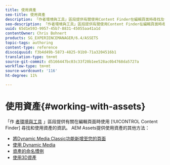 ```yaml
---
title: 使用資產
seo-title: 使用資產
description: 「作者環境與工具」區段提供有關使用Content Finder在編輯頁面時尋找及使用資產的資訊。 AEM Assets提供使用資產的其他方法。
seo-description: 「作者環境與工具」區段提供有關使用Content Finder在編輯頁面時尋找及使用資產的資訊。 AEM Assets提供使用資產的其他方法。
uuid: 65d1e593-9957-45b7-8831-45055aa41a1d
contentOwner: Chris Bohnert
products: SG_EXPERIENCEMANAGER/6.4/ASSETS
topic-tags: authoring
content-type: reference
discoiquuid: f3b4d49b-5873-4825-91b9-71a3204516b1
translation-type: tm+mt
source-git-commit: d5166447bc03c33f20b1ee528ac0b4768da5727a
workflow-type: tm+mt
source-wordcount: '116'
ht-degree: 11%

---
```



# 使用資產{#working-with-assets}

「作 [者環境與工具](/help/sites-authoring/author-environment-tools.md) 」區段提供有關在編輯頁面時使用 [!UICONTROL Content Finder] 尋找和使用資產的資訊。 AEM Assets提供使用資產的其他方法：

* [將Dynamic Media Classic功能新增至您的頁面](/help/sites-classic-ui-authoring/manage-assets-classic-s7.md)
* [使用 Dynamic Media](/help/sites-classic-ui-authoring/dynamic-media-assets.md)
* [資產的命名慣例](/help/sites-classic-ui-authoring/asset-naming-conventions.md)
* [使用3D資產](/help/sites-classic-ui-authoring/classicui-3dassets.md)

